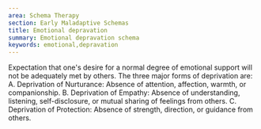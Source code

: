 ```yaml
---
area: Schema Therapy
section: Early Maladaptive Schemas
title: Emotional depravation
summary: Emotional depravation schema
keywords: emotional,depravation
---
```

 Expectation that one's desire for a normal degree of emotional support will not
 be adequately met by others. The three major forms of deprivation are:
     A. Deprivation of Nurturance:  Absence of attention, affection, warmth, or companionship.
     B. Deprivation of Empathy:  Absence of understanding, listening, self-disclosure, or mutual sharing of feelings from   others.
     C. Deprivation of Protection:  Absence of strength, direction, or guidance from others.